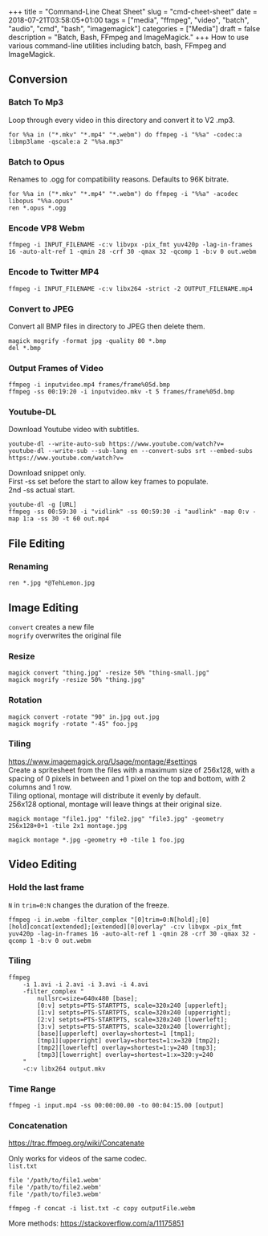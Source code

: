 +++
title = "Command-Line Cheat Sheet"
slug = "cmd-cheet-sheet"
date = 2018-07-21T03:58:05+01:00
tags = ["media", "ffmpeg", "video", "batch", "audio", "cmd", "bash", "imagemagick"]
categories = ["Media"]
draft = false
description = "Batch, Bash, FFmpeg and ImageMagick."
+++
How to use various command-line utilities including batch, bash, FFmpeg and ImageMagick.
<!--more-->

## Conversion

### Batch To Mp3

Loop through every video in this directory and convert it to V2 .mp3.
```
for %%a in ("*.mkv" "*.mp4" "*.webm") do ffmpeg -i "%%a" -codec:a libmp3lame -qscale:a 2 "%%a.mp3"
```

### Batch to Opus

Renames to .ogg for compatibility reasons.
Defaults to 96K bitrate.
```
for %%a in ("*.mkv" "*.mp4" "*.webm") do ffmpeg -i "%%a" -acodec libopus "%%a.opus"
ren *.opus *.ogg
```

### Encode VP8 Webm

```
ffmpeg -i INPUT_FILENAME -c:v libvpx -pix_fmt yuv420p -lag-in-frames 16 -auto-alt-ref 1 -qmin 28 -crf 30 -qmax 32 -qcomp 1 -b:v 0 out.webm
```

### Encode to Twitter MP4

```
ffmpeg -i INPUT_FILENAME -c:v libx264 -strict -2 OUTPUT_FILENAME.mp4
```

### Convert to JPEG

Convert all BMP files in directory to JPEG then delete them.
```
magick mogrify -format jpg -quality 80 *.bmp
del *.bmp
```

### Output Frames of Video

```
ffmpeg -i inputvideo.mp4 frames/frame%05d.bmp  
ffmpeg -ss 00:19:20 -i inputvideo.mkv -t 5 frames/frame%05d.bmp
```

### Youtube-DL

Download Youtube video with subtitles.

```
youtube-dl --write-auto-sub https://www.youtube.com/watch?v=
youtube-dl --write-sub --sub-lang en --convert-subs srt --embed-subs https://www.youtube.com/watch?v=
```

Download snippet only.  
First -ss set before the start to allow key frames to populate.  
2nd -ss actual start.

```
youtube-dl -g [URL]  
ffmpeg -ss 00:59:30 -i "vidlink" -ss 00:59:30 -i "audlink" -map 0:v -map 1:a -ss 30 -t 60 out.mp4
```

## File Editing

### Renaming

`ren *.jpg *@TehLemon.jpg`

## Image Editing

`convert` creates a new file  
`mogrify` overwrites the original file

### Resize

```
magick convert "thing.jpg" -resize 50% "thing-small.jpg"
magick mogrify -resize 50% "thing.jpg" 
```

### Rotation

```
magick convert -rotate "90" in.jpg out.jpg
magick mogrify -rotate "-45" foo.jpg
```

### Tiling

<https://www.imagemagick.org/Usage/montage/#settings>  
Create a spritesheet from the files with a maximum size of 256x128, with a spacing of 0 pixels in between and 1 pixel on the top and bottom, with 2 columns and 1 row.  
Tiling optional, montage will distribute it evenly by default.  
256x128 optional, montage will leave things at their original size.  

```
magick montage "file1.jpg" "file2.jpg" "file3.jpg" -geometry 256x128+0+1 -tile 2x1 montage.jpg
```
```
magick montage *.jpg -geometry +0 -tile 1 foo.jpg
```

## Video Editing

### Hold the last frame

`N` in `trim=0:N` changes the duration of the freeze.
```
ffmpeg -i in.webm -filter_complex "[0]trim=0:N[hold];[0][hold]concat[extended];[extended][0]overlay" -c:v libvpx -pix_fmt yuv420p -lag-in-frames 16 -auto-alt-ref 1 -qmin 28 -crf 30 -qmax 32 -qcomp 1 -b:v 0 out.webm
```

### Tiling

```
ffmpeg
	-i 1.avi -i 2.avi -i 3.avi -i 4.avi
	-filter_complex "
		nullsrc=size=640x480 [base];
		[0:v] setpts=PTS-STARTPTS, scale=320x240 [upperleft];
		[1:v] setpts=PTS-STARTPTS, scale=320x240 [upperright];
		[2:v] setpts=PTS-STARTPTS, scale=320x240 [lowerleft];
		[3:v] setpts=PTS-STARTPTS, scale=320x240 [lowerright];
		[base][upperleft] overlay=shortest=1 [tmp1];
		[tmp1][upperright] overlay=shortest=1:x=320 [tmp2];
		[tmp2][lowerleft] overlay=shortest=1:y=240 [tmp3];
		[tmp3][lowerright] overlay=shortest=1:x=320:y=240
	"
	-c:v libx264 output.mkv
```

### Time Range

```
ffmpeg -i input.mp4 -ss 00:00:00.00 -to 00:04:15.00 [output]
```

### Concatenation

<https://trac.ffmpeg.org/wiki/Concatenate>  

Only works for videos of the same codec.  
`list.txt`
```
file '/path/to/file1.webm'  
file '/path/to/file2.webm'  
file '/path/to/file3.webm'  
```

`ffmpeg -f concat -i list.txt -c copy outputFile.webm`

More methods: <https://stackoverflow.com/a/11175851>
